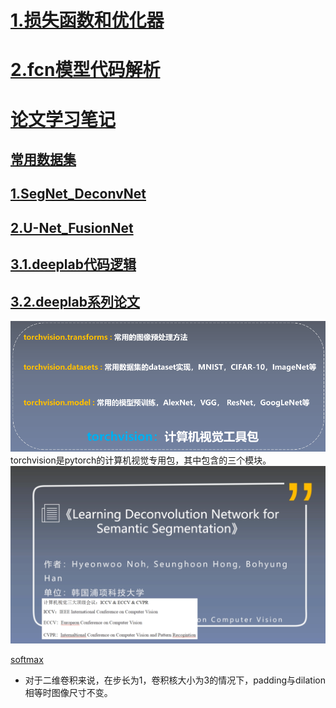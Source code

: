 # [1.损失函数和优化器](/损失函数优化器.md)
# [2.fcn模型代码解析](/fcn模型代码解析.md)
# [论文学习笔记](/论文学习笔记)
## [常用数据集](/论文学习笔记\常用数据集.md)
## [1.SegNet_DeconvNet](/论文学习笔记\SegNet_&_DeconvNet.md)
## [2.U-Net_FusionNet](/论文学习笔记\U-Net_&_FusionNet.md)
## [3.1.deeplab代码逻辑](/论文学习笔记\DeepLab代码逻辑.md)
## [3.2.deeplab系列论文](/论文学习笔记\Deeplab系列.md)

![](assets/README-354b7e95.png)
torchvision是pytorch的计算机视觉专用包，其中包含的三个模块。
![](assets/README-f23e44d8.png)

[softmax](https://www.youtube.com/watch?v=ytbYRIN0N4g)


- 对于二维卷积来说，在步长为1，卷积核大小为3的情况下，padding与dilation相等时图像尺寸不变。
